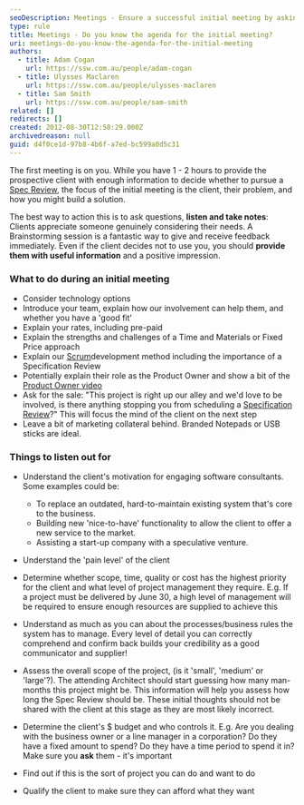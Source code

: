 ```yaml
---
seoDescription: Meetings - Ensure a successful initial meeting by asking questions, listening and taking notes to understand the client's problem and how you can build a solution.
type: rule
title: Meetings - Do you know the agenda for the initial meeting?
uri: meetings-do-you-know-the-agenda-for-the-initial-meeting
authors:
  - title: Adam Cogan
    url: https://ssw.com.au/people/adam-cogan
  - title: Ulysses Maclaren
    url: https://ssw.com.au/people/ulysses-maclaren
  - title: Sam Smith
    url: https://ssw.com.au/people/sam-smith
related: []
redirects: []
created: 2012-08-30T12:58:29.000Z
archivedreason: null
guid: d4f0ce1d-97b8-4b6f-a7ed-bc599a0d5c31
---
```


The first meeting is on you. While you have 1 - 2 hours to provide the prospective client with enough information to decide whether to pursue a [Spec Review](/rules-to-better-specification-reviews), the focus of the initial meeting is the client, their problem, and how you might build a solution.

The best way to action this is to ask questions, **listen and take notes**: Clients appreciate someone genuinely considering their needs. A Brainstorming session is a fantastic way to give and receive feedback immediately. Even if the client decides not to use you, you should **provide them with useful information** and a positive impression.

<!--endintro-->

### What to do during an initial meeting

- Consider technology options
- Introduce your team, explain how our involvement can help them, and whether you have a 'good fit'
- Explain your rates, including pre-paid
- Explain the strengths and challenges of a Time and Materials or Fixed Price approach
- Explain our [Scrum](/8-steps-to-scrum/)development method including the importance of a Specification Review
- Potentially explain their role as the Product Owner and show a bit of the [Product Owner video](https://www.youtube.com/watch?v=3eljozEWpf8)
- Ask for the sale: "This project is right up our alley and we'd love to be involved, is there anything stopping you from scheduling a [Specification Review](/do-you-ensure-an-excellent-1st-date-aka-winning-customers-via-a-smaller-specification-review)?" This will focus the mind of the client on the next step
- Leave a bit of marketing collateral behind. Branded Notepads or USB sticks are ideal.

### Things to listen out for

- Understand the client's motivation for engaging software consultants. Some examples could be:

  - To replace an outdated, hard-to-maintain existing system that's core to the business.
  - Building new 'nice-to-have' functionality to allow the client to offer a new service to the market.
  - Assisting a start-up company with a speculative venture.

- Understand the 'pain level' of the client
- Determine whether scope, time, quality or cost has the highest priority for the client and what level of project management they require. E.g. If a project must be delivered by June 30, a high level of management will be required to ensure enough resources are supplied to achieve this
- Understand as much as you can about the processes/business rules the system has to manage. Every level of detail you can correctly comprehend and confirm back builds your credibility as a good communicator and supplier!
- Assess the overall scope of the project, (is it 'small', 'medium' or 'large'?). The attending Architect should start guessing how many man-months this project might be. This information will help you assess how long the Spec Review should be. These initial thoughts should not be shared with the client at this stage as they are most likely incorrect.
- Determine the client's $ budget and who controls it. E.g. Are you dealing with the business owner or a line manager in a corporation? Do they have a fixed amount to spend? Do they have a time period to spend it in?\
  Make sure you **ask** them - it's important
- Find out if this is the sort of project you can do and want to do
- Qualify the client to make sure they can afford what they want
